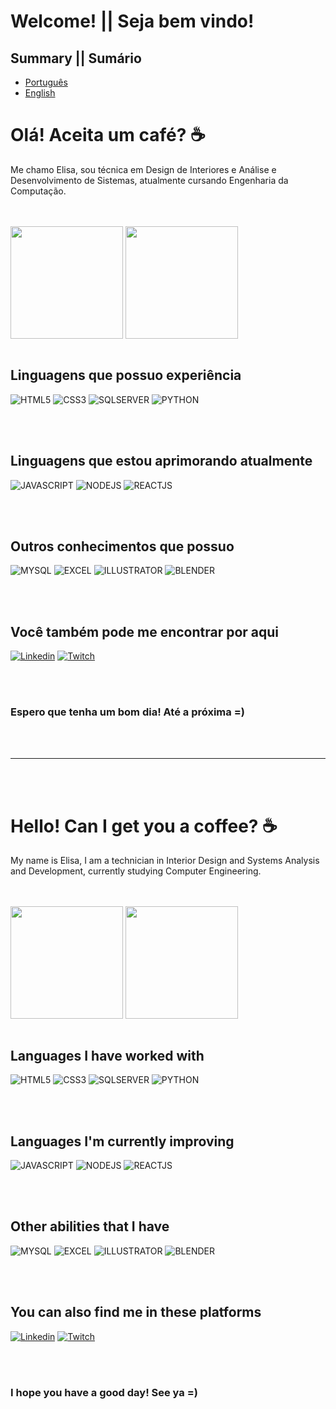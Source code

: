 # Welcome! || Seja bem vindo!

## Summary || Sumário

- [Português](#olá-aceita-um-café-)
- [English](#hello-can-i-get-you-a-coffee-)



# Olá! Aceita um café? ☕

Me chamo Elisa, sou técnica em Design de Interiores e Análise e Desenvolvimento de Sistemas, atualmente cursando  Engenharia da Computação.

</br>
</br>

<a>
<img height=180 align="center" src="https://github-readme-stats.vercel.app/api?username=elsarcastic&hide=prs&show_icons=true&theme=radical&border_color=e89b02&border_radius=8&locale=pt-br">
</a>
<a>
<img height=180 align="center" src="https://github-readme-stats.vercel.app/api/top-langs/?username=elsarcastic&layout=compact&theme=radical&border_color=e89b02&border_radius=8&locale=pt-br">
</a>

</br>
</br>

## Linguagens que possuo experiência
![HTML5](https://img.shields.io/badge/HTML5-E34F26?style=for-the-badge&logo=html5&logoColor=white)
![CSS3](https://img.shields.io/badge/CSS3-1572B6?style=for-the-badge&logo=css3&logoColor=white)
![SQLSERVER](https://img.shields.io/badge/Microsoft_SQL_Server-CC2927?style=for-the-badge&logo=microsoft-sql-server&logoColor=white)
![PYTHON](https://img.shields.io/badge/Python-14354C?style=for-the-badge&logo=python&logoColor=white)

</br>
</br>

## Linguagens que estou aprimorando atualmente
![JAVASCRIPT](https://img.shields.io/badge/JavaScript-F7DF1E?style=for-the-badge&logo=javascript&logoColor=black)
![NODEJS](https://img.shields.io/badge/Node.js-43853D?style=for-the-badge&logo=node.js&logoColor=white)
![REACTJS](https://img.shields.io/badge/React-20232A?style=for-the-badge&logo=react&logoColor=61DAFB)

</br>
</br>

## Outros conhecimentos que possuo

![MYSQL](https://img.shields.io/badge/MySQL-00000F?style=for-the-badge&logo=mysql&logoColor=white)
![EXCEL](https://img.shields.io/badge/Microsoft_Excel-217346?style=for-the-badge&logo=microsoft-excel&logoColor=white)
![ILLUSTRATOR](https://img.shields.io/badge/Adobe%20Illustrator-FF9A00?style=for-the-badge&logo=adobe%20illustrator&logoColor=white)
![BLENDER](https://img.shields.io/badge/blender-%23F5792A.svg?style=for-the-badge&logo=blender&logoColor=white)

</br>
</br>

## Você também pode me encontrar por aqui

[![Linkedin](https://img.shields.io/badge/LinkedIn-0077B5?style=for-the-badge&logo=linkedin&logoColor=white)](https://www.linkedin.com/in/elisa-dias-6a3120202/)
[![Twitch](https://img.shields.io/badge/Twitch-9146FF?style=for-the-badge&logo=twitch&logoColor=white)](https://www.twitch.tv/elsarcastic)

</br>
</br>

### Espero que tenha um bom dia! Até a próxima =)

</br>
</br>

---
</br>
</br>

# Hello! Can I get you a coffee? ☕

My name is Elisa, I am a technician in Interior Design and Systems Analysis and Development, currently studying Computer Engineering.

</br>
</br>

<a>
<img height=180 align="center" src="https://github-readme-stats.vercel.app/api?username=elsarcastic&hide=prs&show_icons=true&theme=radical&border_color=e89b02&border_radius=8&locale=en">
</a>
<a>
<img height=180 align="center" src="https://github-readme-stats.vercel.app/api/top-langs/?username=elsarcastic&layout=compact&theme=radical&border_color=e89b02&border_radius=8&locale=en">
</a>

</br>
</br>

## Languages I have worked with
![HTML5](https://img.shields.io/badge/HTML5-E34F26?style=for-the-badge&logo=html5&logoColor=white)
![CSS3](https://img.shields.io/badge/CSS3-1572B6?style=for-the-badge&logo=css3&logoColor=white)
![SQLSERVER](https://img.shields.io/badge/Microsoft_SQL_Server-CC2927?style=for-the-badge&logo=microsoft-sql-server&logoColor=white)
![PYTHON](https://img.shields.io/badge/Python-14354C?style=for-the-badge&logo=python&logoColor=white)

</br>
</br>

## Languages I'm currently improving
![JAVASCRIPT](https://img.shields.io/badge/JavaScript-F7DF1E?style=for-the-badge&logo=javascript&logoColor=black)
![NODEJS](https://img.shields.io/badge/Node.js-43853D?style=for-the-badge&logo=node.js&logoColor=white)
![REACTJS](https://img.shields.io/badge/React-20232A?style=for-the-badge&logo=react&logoColor=61DAFB)

</br>
</br>

## Other abilities that I have

![MYSQL](https://img.shields.io/badge/MySQL-00000F?style=for-the-badge&logo=mysql&logoColor=white)
![EXCEL](https://img.shields.io/badge/Microsoft_Excel-217346?style=for-the-badge&logo=microsoft-excel&logoColor=white)
![ILLUSTRATOR](https://img.shields.io/badge/Adobe%20Illustrator-FF9A00?style=for-the-badge&logo=adobe%20illustrator&logoColor=white)
![BLENDER](https://img.shields.io/badge/blender-%23F5792A.svg?style=for-the-badge&logo=blender&logoColor=white)

</br>
</br>

## You can also find me in these platforms

[![Linkedin](https://img.shields.io/badge/LinkedIn-0077B5?style=for-the-badge&logo=linkedin&logoColor=white)](https://www.linkedin.com/in/elisa-dias-6a3120202/)
[![Twitch](https://img.shields.io/badge/Twitch-9146FF?style=for-the-badge&logo=twitch&logoColor=white)](https://www.twitch.tv/elsarcastic)

</br>
</br>

### I hope you have a good day! See ya =)




